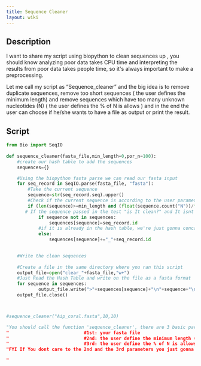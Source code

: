 ```yaml
---
title: Sequence Cleaner
layout: wiki
---
```


Description
-----------

I want to share my script using biopython to clean sequences up , you
should know analyzing poor data takes CPU time and interpreting the
results from poor data takes people time, so it's always important to
make a preprocessing.

Let me call my script as “Sequence\_cleaner” and the big idea is to
remove duplicate sequences, remove too short sequences ( the user
defines the minimum length) and remove sequences which have too many
unknown nucleotides (N) ( the user defines the % of N is allows ) and in
the end the user can choose if he/she wants to have a file as output or
print the result.

Script
------

``` python
from Bio import SeqIO
 
def sequence_cleaner(fasta_file,min_length=0,por_n=100):
    #create our hash table to add the sequences
    sequences={}

    #Using the biopython fasta parse we can read our fasta input
    for seq_record in SeqIO.parse(fasta_file, "fasta"):
        #Take the current sequence
        sequence=str(seq_record.seq).upper()
        #Check if the current sequence is according to the user parameters
        if (len(sequence)>=min_length and (float(sequence.count("N"))/float(len(sequence)))*100<=por_n):
       # If the sequence passed in the test "is It clean?" and It isnt in the hash table , the sequence and Its id are going to be in the hash
            if sequence not in sequences:
                sequences[sequence]=seq_record.id
            #if it is already in the hash table, we're just gonna concatenate the ID of the current sequence to another one that is already in the hash table
            else:
                sequences[sequence]+="_"+seq_record.id

            
    #Write the clean sequences
                
    #Create a file in the same directory where you ran this script
    output_file=open("clear_"+fasta_file,"w+")
    #Just Read the Hash Table and write on the file as a fasta format
    for sequence in sequences:
            output_file.write(">"+sequences[sequence]+"\n"+sequence+"\n")
    output_file.close()



#sequence_cleaner("Aip_coral.fasta",10,10)

"You should call the function 'sequence_cleaner', there are 3 basic parameters:
"                            #1st: your fasta file 
"                            #2nd: the user define the minimum length (default value 0 ( means  you dont care to minimum length)
"                            #3rd: the user define the % of N is allows (default value 100 ( means  you dont care to 'N' in your sequences))
"FYI If You dont care to the 2nd and the 3rd parameters you just gonna remove the duplicate sequences

"
```

